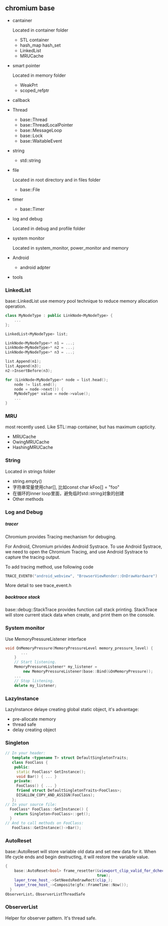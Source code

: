 ## chromium base

- cantainer

  Located in container folder

  - STL container
  - hash_map hash_set
  - LinkedList 
  - MRUCache

- smart pointer

  Located in memory folder

  - WeakPrt
  - scoped_refptr

- callback

- Thread

  - base::Thread
  - base::ThreadLocalPointer
  - base::MessageLoop
  - base::Lock
  - base::WaitableEvent

- string

  - std::string

- file

  Located in root directory and in files folder

  - base::File

- timer

  - base::Timer

- log and debug

  Located in debug and profile folder

- system monitor

  Located in system_monitor, power_monitor and memory

- Android

  - android adpter

- tools



### LinkedList

base::LinkedList use memory pool technique to reduce memory allocation operation.

```C++
class MyNodeType : public LinkNode<MyNodeType> {
    ...
};

LinkedList<MyNodeType> list;

LinkNode<MyNodeType>* n1 = ...;
LinkNode<MyNodeType>* n2 = ...;
LinkNode<MyNodeType>* n3 = ...;

list.Append(n1);
list.Append(n3);
n2->InsertBefore(n3);

for (LinkNode<MyNodeType>* node = list.head();
    node != list.end();
    node = node->next()) {
    MyNodeType* value = node->value();
    ...
}
```

### MRU

most recently used. Like STL::map container, but has maximum capticity.

- MRUCache
- OwingMRUCache
- HashingMRUCache

### String

Located in strings folder

- string.empty()
- 字符串常量使用char[], 比如const char kFoo[] = "foo"
- 在循环的inner loop里面，避免临时std::string对象的创建
- Other methods

### Log and Debug

##### tracer

Chromium provides Tracing mechanism for debuging. 

For Android, Chromium privides Android Systrace. To use Android Systrace, we need to open the Chromium Tracing, and use Android Systrace to capture the tracing output.

To add tracing method, use following code

```C++
TRACE_EVENT0("android_webview", "BrowserViewRender::OnDrawHardware")
```

More detail to see trace_event.h

##### backtrace stack

base::debug::StackTrace provides function call stack printing. StackTrace will store current stack data when create, and print them on the console.



### System monitor

Use MemoryPressureListener interface

```C++
void OnMemoryPressure(MemoryPressureLevel memory_pressure_level) {
       ...
    }
    // Start listening.
    MemoryPressureListener* my_listener =
        new MemoryPressureListener(base::Bind(&OnMemoryPressure));
    ...
    // Stop listening.
    delete my_listener;
```

### LazyInstance

LazyInstance delaye creating global static object, it's advantage:

- pre-allocate memory
- thread safe
- delay creating object

### Singleton

```C++
// In your header:
   template <typename T> struct DefaultSingletonTraits;
   class FooClass {
    public:
     static FooClass* GetInstance();
     void Bar() { ... }
    private:
     FooClass() { ... }
     friend struct DefaultSingletonTraits<FooClass>;
     DISALLOW_COPY_AND_ASSIGN(FooClass);
   };
// In your source file:
  FooClass* FooClass::GetInstance() {
    return Singleton<FooClass>::get();
  }
// And to call methods on FooClass:
   FooClass::GetInstance()->Bar();
```

### AutoReset

base::AutoReset will store variable old data and set new data for it. When life cycle ends and begin destructing, it will restore the variable value.

```C++
{
    base::AutoReset<bool> frame_resetter(&viewport_clip_valid_for_dcheck_,
                                         true);
    layer_tree_host_->SetNeedsRedrawRect(clip_);
    layer_tree_host_->Composite(gfx::FrameTime::Now());
  }
ObserverList，ObserverListThreadSafe
```

### ObserverList

Helper for observer pattern. It's thread safe.